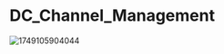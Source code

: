 # DC_Channel_Management
![1749105904044](https://github.com/user-attachments/assets/b26b730e-9c48-42b1-851f-360115ebeb25)
